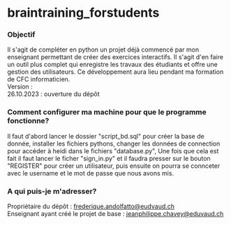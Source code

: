 # braintraining_forstudents

### Objectif ###

Il s'agit de compléter en python un projet déjà commencé par mon enseignant permettant de créer des exercices interactifs.
Il s'agit d'en faire un outil plus complet qui enregistre les travaux des étudiants et offre une gestion des utilisateurs.
Ce développement aura lieu pendant ma formation de CFC informaticien.\
Version : \
26.10.2023 : ouverture du dépôt

### Comment configurer ma machine pour que le programme fonctionne? ###

Il faut d'abord lancer le dossier "script_bd.sql" pour créer la base de donnée, installer les fichiers pythons, changer les données de connection pour accéder à heidi dans le fichiers "database.py",
Une fois que cela est fait il faut lancer le ficher "sign_in.py" et il faudra presser sur le bouton "REGISTER" pour créer un utilisateur, puis ensuite on pourra se connceter avec le username et le mot de passe que nous avons mis.


### A qui puis-je m'adresser? ###

Propriétaire du dépôt : frederique.andolfatto@eudvaud.ch\
Enseignant ayant créé le projet de base : jeanphilippe.chavey@eduvaud.ch
